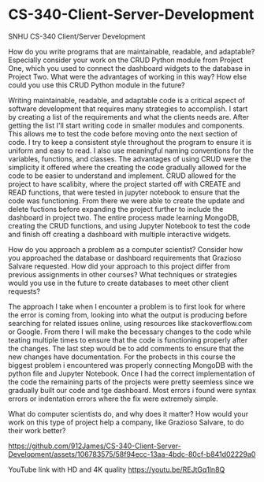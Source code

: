 # CS-340-Client-Server-Development
SNHU CS-340 Client/Server Development

How do you write programs that are maintainable, readable, and adaptable? Especially consider your work on the CRUD Python module from Project One, which you used to connect the dashboard widgets to the database in Project Two. What were the advantages of working in this way? How else could you use this CRUD Python module in the future?

Writing maintainable, readable, and adaptable code is a critical aspect of software development that requires many strategies to accomplish. I start by creating a list of the requirements and what the clients needs are. After getting the list I'll start writing code in smaller modules and components. This allows me to test the code before moving onto the next section of code. I try to keep a consistent style throughout the program to ensure it is uniform and easy to read. I also use meaningful naming conventions for the variables, functions, and classes. The advantages of using CRUD were the simplicity it offered where the creating the code gradually allowed for the code to be easier to understand and implement. CRUD allowed for the project to have scalibity, where the project started off with CREATE and READ functions, that were tested in jupyter notebook to ensure that the code was functioning. From there we were able to create the update and delete fuctions before expanding the project further to include the dashboard in project two. The entire process made learning MongoDB, creating the CRUD functions, and using Jupyter Notebook to test the code and finish off creating a dashboard with multiple interactive widgets.

How do you approach a problem as a computer scientist? Consider how you approached the database or dashboard requirements that Grazioso Salvare requested. How did your approach to this project differ from previous assignments in other courses? What techniques or strategies would you use in the future to create databases to meet other client requests?

The approach I take when I encounter a problem is to first look for where the error is coming from, looking into what the output is producing before searching for related issues online, using resources like stackoverflow.com or Google. From there I will make the becessary changes to the code while teating multiple times to ensure that the code is functioning properly after the changes. The last step would be to add comments to ensure that the new changes have documentation. For the probects in this course the biggest problem i encountered was properly connecting MongoDB with the python file and Jupyter Notebook. Once I had the correct implementation of the code the remaining parts of the projects were pretty seemless since we gradually built our code and tge dashboard. Most errors i found were syntax errors or indentation errors where the fix were extremely simple.


What do computer scientists do, and why does it matter? How would your work on this type of project help a company, like Grazioso Salvare, to do their work better?




https://github.com/912James/CS-340-Client-Server-Development/assets/106783575/58f94ecc-13aa-4bdc-80cf-b841d02229a0




YouTube link with HD and 4K quality 
https://youtu.be/REJtGq1ln8Q
